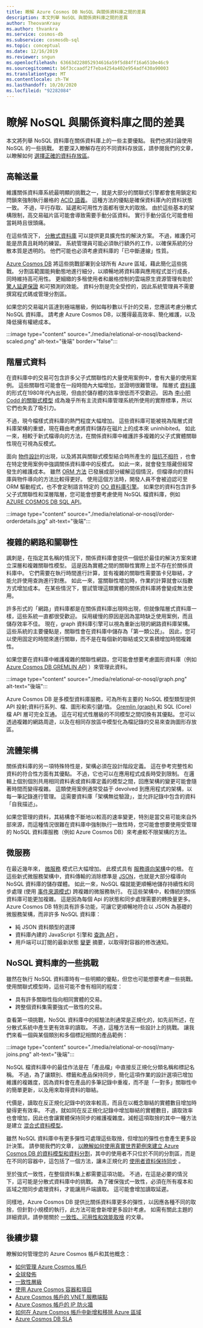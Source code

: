 ```yaml
---
title: 瞭解 Azure Cosmos DB NoSQL 與關係資料庫之間的差異
description: 本文列舉 NoSQL 與關係資料庫之間的差異
author: TheovanKraay
ms.author: thvankra
ms.service: cosmos-db
ms.subservice: cosmosdb-sql
ms.topic: conceptual
ms.date: 12/16/2019
ms.reviewer: sngun
ms.openlocfilehash: 63663d228052934616a59f5d84ff16a6510e46c9
ms.sourcegitcommit: b6f3ccaadf2f7eba4254a402e954adf430a90003
ms.translationtype: MT
ms.contentlocale: zh-TW
ms.lasthandoff: 10/20/2020
ms.locfileid: "92282084"
---
```

# <a name="understanding-the-differences-between-nosql-and-relational-databases"></a>瞭解 NoSQL 與關係資料庫之間的差異

本文將列舉 NoSQL 資料庫在關係資料庫上的一些主要優點。 我們也將討論使用 NoSQL 的一些挑戰。 若要深入瞭解存在的不同資料存放區，請參閱我們的文章，以瞭解如何 [選擇正確的資料存放區](https://docs.microsoft.com/azure/architecture/guide/technology-choices/data-store-overview)。

## <a name="high-throughput"></a>高輸送量

維護關係資料庫系統最明顯的挑戰之一，就是大部分的關聯式引擎都會套用鎖定和閂鎖來強制執行嚴格的 [ACID 語義](https://en.wikipedia.org/wiki/ACID)。 這種方法的優點是確保資料庫內的資料狀態一致。 不過，平行存取、延遲和可用性方面都有很大的取捨。 由於這些基本的架構限制，高交易磁片區可能會導致需要手動分區資料。 實行手動分區化可能會相當耗時且很頭痛。

在這些情況下， [分散式資料庫](https://en.wikipedia.org/wiki/Distributed_database) 可以提供更具擴充性的解決方案。 不過，維護仍可能是昂貴且耗時的練習。 系統管理員可能必須執行額外的工作，以確保系統的分散本質是透明的。 他們可能也必須考慮資料庫的「已中斷連線」性質。

[Azure Cosmos DB](https://docs.microsoft.com/azure/cosmos-db/introduction) 將這些挑戰部署到全球所有 Azure 區域，藉此簡化這些挑戰。 分割區範圍能夠動態地進行細分，以順暢地將資料庫與應用程式並行成長，同時維持高可用性。 更細緻的多租使用者和嚴格控制的雲端原生資源管理有助於 [驚人延遲保證](https://docs.microsoft.com/azure/cosmos-db/consistency-levels-tradeoffs#consistency-levels-and-latency) 和可預測的效能。 資料分割是完全受控的，因此系統管理員不需要撰寫程式碼或管理分割區。

如果您的交易磁片區達到極端層級，例如每秒數以千計的交易，您應該考慮分散式 NoSQL 資料庫。 請考慮 Azure Cosmos DB，以獲得最高效率、簡化維護，以及降低擁有權總成本。

:::image type="content" source="./media/relational-or-nosql/backend-scaled.png" alt-text="後端" border="false":::

## <a name="hierarchical-data"></a>階層式資料

在資料庫中的交易可包含許多父子式關聯性的大量使用案例中，會有大量的使用案例。 這些關聯性可能會在一段時間內大幅增加，並證明很難管理。 階層式 [資料庫](https://en.wikipedia.org/wiki/Hierarchical_database_model) 的形式在1980年代內出現，但由於儲存體的效率很低而不受歡迎。 因為 [李小明 Codd 的關聯式模型](https://en.wikipedia.org/wiki/Relational_model) 成為幾乎所有主流資料庫管理系統所使用的實際標準，所以它們也失去了吸引力。

不過，現今檔樣式資料庫的熱門程度大幅增加。 這些資料庫可能被視為階層式資料庫架構的重塑，現在藉由考慮將資料儲存在磁片上的成本來 uninhibited。 如此一來，相較于新式檔導向的方法，在關係資料庫中維護許多複雜的父子式實體關聯性現在可視為反模式。

面向 [物件設計](https://en.wikipedia.org/wiki/Object-oriented_design)的出現，以及將其與關聯式模型結合時所產生的 [阻抗不相符](https://en.wikipedia.org/wiki/Object-relational_impedance_mismatch) ，也會在特定使用案例中強調關係資料庫中的反模式。 如此一來，就會發生隱藏但經常發生的維護成本。 雖然 [ORM 方法](https://en.wikipedia.org/wiki/Object-relational_mapping) 已發展成部分緩解這個情況，但檔導向的資料庫與物件導向的方法比較得更好。 使用這個方法時，開發人員不會被迫認可至 ORM 驅動程式，也不會定制語言特定的 [OO 資料庫引擎](https://en.wikipedia.org/wiki/Object_database)。 如果您的資料包含許多父子式關聯性和深層階層，您可能會想要考慮使用 NoSQL 檔資料庫，例如 [AZURE COSMOS DB SQL API](https://docs.microsoft.com/azure/cosmos-db/introduction)。

:::image type="content" source="./media/relational-or-nosql/order-orderdetails.jpg" alt-text="後端":::

## <a name="complex-networks-and-relationships"></a>複雜的網路和關聯性

諷刺是，在指定其名稱的情況下，關係資料庫會提供一個低於最佳的解決方案來建立深層和複雜關聯性模型。 這是因為實體之間的關聯性實際上並不存在於關係資料庫中。 它們需要在執行時間進行計算，並有複雜的關聯性需要笛卡兒聯結，才能允許使用查詢進行對應。 如此一來，當關聯性增加時，作業的計算就會以指數方式增加成本。 在某些情況下，嘗試管理這類實體的關係資料庫將會變成無法使用。

許多形式的「網路」資料庫都是在關係資料庫出現時出現，但就像階層式資料庫一樣，這些系統一直都很受歡迎。 採用緩慢的原因是因為當時缺乏使用案例，而且儲存效率不佳。 現在，graph 資料庫引擎可以視為重新出現的網路資料庫架構。 這些系統的主要優點是，關聯性會在資料庫中儲存為「第一類公民」。 因此，您可以使用固定的時間來進行關聯，而不是在每個新的聯結或交叉乘積增加時間複雜性。

如果您要在資料庫中維護複雜的關聯性網路，您可能會想要考慮圖形資料庫（例如 [Azure Cosmos DB GREMLIN API](https://docs.microsoft.com/azure/cosmos-db/graph-introduction) ）來管理此資料。

:::image type="content" source="./media/relational-or-nosql/graph.png" alt-text="後端":::

Azure Cosmos DB 是多模型資料庫服務，可為所有主要的 NoSQL 模型類型提供 API 投射;資料行系列、檔、圖形和索引鍵/值。 [Gremlin (graph) ](https://docs.microsoft.com/azure/cosmos-db/gremlin-support)和 SQL (Core) 檔 API 層可完全互通。 這在可程式性層級的不同模型之間切換有其優點。 您可以透過複雜的網路周遊，以及在相同存放區中模型化為檔記錄的交易來查詢圖形存放區。

## <a name="fluid-schema"></a>流體架構

關係資料庫的另一項特殊特性是，架構必須在設計階段定義。 這在參考完整性和資料的符合性方面有其優點。 不過，它也可以在應用程式成長時受到限制。 在邏輯上個別個別共用相同資料表或資料庫定義的模型之間，回應架構的變更可能會隨著時間而變得複雜。 這類使用案例通常受益于 devolved 到應用程式的架構，以每一筆記錄進行管理。 這需要資料庫「架構無從驗證」，並允許記錄中包含的資料「自我描述」。

如果您管理的資料，其結構會不斷地以較高的速率變更，特別是當交易可能來自外部來源，而這種情況很難在資料庫中強制執行一致性時，您可能會想要使用受管理的 NoSQL 資料庫服務（例如 Azure Cosmos DB）來考慮較不限架構的方法。

## <a name="microservices"></a>微服務

在最近幾年來， [微服務](https://en.wikipedia.org/wiki/Microservices) 模式已大幅增加。 此模式具有 [服務導向架構](https://en.wikipedia.org/wiki/Service-oriented_architecture)中的根。 在這些新式微服務架構中，資料傳輸的消除標準是 [JSON](https://en.wikipedia.org/wiki/JSON)，也就是大部分檔導向 NoSQL 資料庫的儲存媒體。 如此一來，NoSQL 檔就能更順暢地儲存持續性和同步處理 (使用 [事件來源模式](https://en.wikipedia.org/wiki/Event-driven_architecture)) 跨複雜的微服務執行。 在這些架構中，較傳統的關係資料庫可能更加複雜。 這是因為每個 Api 的狀態和同步處理需要的轉換量更多。 Azure Cosmos DB 特別具有許多功能，可讓它更順暢地符合以 JSON 為基礎的微服務架構，而非許多 NoSQL 資料庫：

* 純 JSON 資料類型的選擇
* 資料庫內建的 JavaScript 引擎和 [查詢 API](https://docs.microsoft.com/azure/cosmos-db/javascript-query-api) 。
* 用戶端可以訂閱的最新狀態 [變更](https://docs.microsoft.com/azure/cosmos-db/change-feed) 摘要，以取得對容器的修改通知。

## <a name="some-challenges-with-nosql-databases"></a>NoSQL 資料庫的一些挑戰

雖然在執行 NoSQL 資料庫時有一些明顯的優點，但您也可能想要考慮一些挑戰。 使用關聯式模型時，這些可能不會有相同的程度：

* 具有許多關聯性指向相同實體的交易。
* 跨整個資料集需要強式一致性的交易。

查看第一項挑戰，NoSQL 資料庫中的經驗法則通常是正規化的，如先前所述，在分散式系統中產生更有效率的讀取。 不過，這種方法有一些設計上的挑戰。 讓我們來看一個與某個類別和多個標記相關的產品範例：

:::image type="content" source="./media/relational-or-nosql/many-joins.png" alt-text="後端":::

NoSQL 檔資料庫中的最佳作法是在「產品檔」中直接反正規化分類名稱和標記名稱。 不過，為了讓類別、標籤和產品保持同步，簡化這項作業的設計選項已增加維護的複雜度，因為資料會在產品的多筆記錄中重複，而不是「一對多」關聯性中的簡單更新，以及用來取得資料的聯結。 

代價是，讀取在反正規化記錄中的效率較高，而且在以概念聯結的實體數目增加時變得更有效率。 不過，就如同在反正規化記錄中增加聯結的實體數目，讀取效率也會增加，因此也會讓實體保持同步的維護複雜度。減輕這項取捨的其中一種方法是建立 [混合式資料模型](https://docs.microsoft.com/azure/cosmos-db/modeling-data#hybrid-data-models)。

雖然 NoSQL 資料庫中有更多彈性可處理這些取捨，但增加的彈性也會產生更多設計決策。 請參閱我們的文章， [以瞭解如何使用真實世界範例來建立 Azure Cosmos DB 的資料模型和資料分割](https://docs.microsoft.com/azure/cosmos-db/how-to-model-partition-example)，其中的使用者不只位於不同的分割區，而是在不同的容器中，這包括了一個方法，讓未正規化的 [使用者資料保持同步](https://docs.microsoft.com/azure/cosmos-db/how-to-model-partition-example#denormalizing-usernames) 。

至於強式一致性，在整個資料集上都需要這項功能。 不過，在這是必要的情況下，這可能是分散式資料庫中的挑戰。 為了確保強式一致性，必須在所有複本和區域之間同步處理資料，才能讓用戶端讀取。 這可能會增加讀取延遲。

同樣地，Azure Cosmos DB 提供比關係資料庫更多的彈性，以因應各種不同的取捨，但針對小規模的執行，此方法可能會新增更多設計考慮。 如需有關此主題的詳細資訊，請參閱關於 [一致性、可用性和效能取捨](https://docs.microsoft.com/azure/cosmos-db/consistency-levels-tradeoffs) 的文章。

## <a name="next-steps"></a>後續步驟

瞭解如何管理您的 Azure Cosmos 帳戶和其他概念：

* [如何管理 Azure Cosmos 帳戶](how-to-manage-database-account.md)
* [全球發佈](distribute-data-globally.md)
* [一致性層級](consistency-levels.md)
* [使用 Azure Cosmos 容器和項目](account-databases-containers-items.md)
* [Azure Cosmos 帳戶的 VNET 服務端點](how-to-configure-vnet-service-endpoint.md)
* [Azure Cosmos 帳戶的 IP 防火牆](how-to-configure-firewall.md)
* [如何在 Azure Cosmos 帳戶中新增和移除 Azure 區域](how-to-manage-database-account.md)
* [Azure Cosmos DB SLA](https://azure.microsoft.com/support/legal/sla/cosmos-db/v1_2/)
